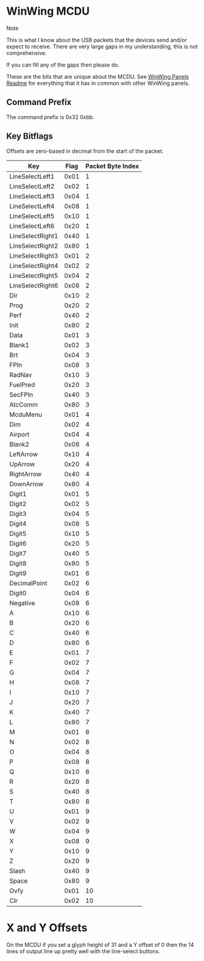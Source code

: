 ﻿# WinWing MCDU

> [!NOTE]
> This is what I know about the USB packets that the devices send and/or
expect to receive. There are very large gaps in my understanding, this
is not comprehensive.
>
> If you can fill any of the gaps then please do.

These are the bits that are unique about the MCDU. See
[WinWing Panels Readme](../README.md) for everything that it has in common
with other WinWing panels.

## Command Prefix

The command prefix is 0x32 0xbb.



## Key Bitflags

Offsets are zero-based in decimal from the start of the packet.

| Key              | Flag | Packet Byte Index |
| ---              | ---  | --- |
| LineSelectLeft1  | 0x01 | 1 |
| LineSelectLeft2  | 0x02 | 1 |
| LineSelectLeft3  | 0x04 | 1 |
| LineSelectLeft4  | 0x08 | 1 |
| LineSelectLeft5  | 0x10 | 1 |
| LineSelectLeft6  | 0x20 | 1 |
| LineSelectRight1 | 0x40 | 1 |
| LineSelectRight2 | 0x80 | 1 |
| LineSelectRight3 | 0x01 | 2 |
| LineSelectRight4 | 0x02 | 2 |
| LineSelectRight5 | 0x04 | 2 |
| LineSelectRight6 | 0x08 | 2 |
| Dir              | 0x10 | 2 |
| Prog             | 0x20 | 2 |
| Perf             | 0x40 | 2 |
| Init             | 0x80 | 2 |
| Data             | 0x01 | 3 |
| Blank1           | 0x02 | 3 |
| Brt              | 0x04 | 3 |
| FPln             | 0x08 | 3 |
| RadNav           | 0x10 | 3 |
| FuelPred         | 0x20 | 3 |
| SecFPln          | 0x40 | 3 |
| AtcComm          | 0x80 | 3 |
| McduMenu         | 0x01 | 4 |
| Dim              | 0x02 | 4 |
| Airport          | 0x04 | 4 |
| Blank2           | 0x08 | 4 |
| LeftArrow        | 0x10 | 4 |
| UpArrow          | 0x20 | 4 |
| RightArrow       | 0x40 | 4 |
| DownArrow        | 0x80 | 4 |
| Digit1           | 0x01 | 5 |
| Digit2           | 0x02 | 5 |
| Digit3           | 0x04 | 5 |
| Digit4           | 0x08 | 5 |
| Digit5           | 0x10 | 5 |
| Digit6           | 0x20 | 5 |
| Digit7           | 0x40 | 5 |
| Digit8           | 0x80 | 5 |
| Digit9           | 0x01 | 6 |
| DecimalPoint     | 0x02 | 6 |
| Digit0           | 0x04 | 6 |
| Negative         | 0x08 | 6 |
| A                | 0x10 | 6 |
| B                | 0x20 | 6 |
| C                | 0x40 | 6 |
| D                | 0x80 | 6 |
| E                | 0x01 | 7 |
| F                | 0x02 | 7 |
| G                | 0x04 | 7 |
| H                | 0x08 | 7 |
| I                | 0x10 | 7 |
| J                | 0x20 | 7 |
| K                | 0x40 | 7 |
| L                | 0x80 | 7 |
| M                | 0x01 | 8 |
| N                | 0x02 | 8 |
| O                | 0x04 | 8 |
| P                | 0x08 | 8 |
| Q                | 0x10 | 8 |
| R                | 0x20 | 8 |
| S                | 0x40 | 8 |
| T                | 0x80 | 8 |
| U                | 0x01 | 9 |
| V                | 0x02 | 9 |
| W                | 0x04 | 9 |
| X                | 0x08 | 9 |
| Y                | 0x10 | 9 |
| Z                | 0x20 | 9 |
| Slash            | 0x40 | 9 |
| Space            | 0x80 | 9 |
| Ovfy             | 0x01 | 10 |
| Clr              | 0x02 | 10 |


# X and Y Offsets

On the MCDU if you set a glyph height of 31 and a Y offset of 0 then the 14 lines
of output line up pretty well with the line-select buttons.
